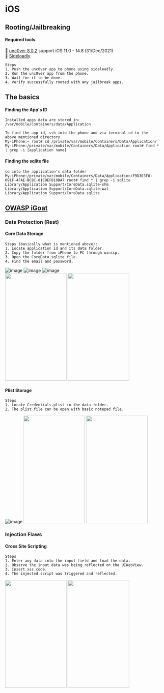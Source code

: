 # iOS

## Rooting/Jailbreaking
#### Required tools
:wrench: [unc0ver 8.0.2](https://unc0ver.dev/) support iOS 11.0 - 14.8 (31/Dec/2021) <br />
:wrench: [Sideloadly](https://sideloadly.io/)<br />
```
Steps
1. Push the unc0ver app to phone using sideloadly.
2. Run the unc0ver app from the phone.
3. Wait for it to be done. 
4. Verify successfully rooted with any jailbreak apps.
```

## The basics
#### Finding the App's ID 
```
Installed apps data are stored in:
/var/mobile/Containers/data/Application

To find the app id, ssh into the phone and via terminal cd to the above mentioned directory.
My-iPhone:~ root# cd /private/var/mobile/Containers/Data/Application/
My-iPhone:/private/var/mobile/Containers/Data/Application root# find * | grep -i [application name]
```

#### Finding the sqlite file
```
cd into the application's data folder
My-iPhone:/private/var/mobile/Containers/Data/Application/F9D3E3F0-691F-4FAE-BCBC-81C9EFB10BA7 root# find * | grep -i sqlite
Library/Application Support/CoreData.sqlite-shm
Library/Application Support/CoreData.sqlite-wal
Library/Application Support/CoreData.sqlite
```

## [OWASP iGoat](https://github.com/OWASP/igoat)
### Data Protection (Rest)
#### Core Data Storage
```
Steps (basically what is mentioned above):
1. Locate application id and its data folder.
2. Copy the folder from iPhone to PC through winscp.
3. Open the CoreData.sqlite file.
4. Find the email and password.
```
![image](https://user-images.githubusercontent.com/31241187/147802735-064afb58-b738-47ef-af07-4b398f81d654.png)
![image](https://user-images.githubusercontent.com/31241187/147802711-bea6b86b-6147-491c-8cdf-6fedab983b69.png)
![image](https://user-images.githubusercontent.com/31241187/147802693-d30b628b-2d40-4653-9782-3fb2ce005875.png) <br />
<img src="https://user-images.githubusercontent.com/31241187/147802913-0b32eee0-52f1-4efc-94d7-149cfa02981a.png" width="200" height="350" />
<img src="https://user-images.githubusercontent.com/31241187/147802942-b0186512-2a95-4a75-a04f-f203734d1c4b.png" width="200" height="350" />

#### Plist Storage
```
Steps
1. Locate Credentials.plist in the data folder.
2. The plist file can be open with basic notepad file.
```
![image](https://user-images.githubusercontent.com/31241187/147804826-43cc3040-2142-44df-86de-8d5a4f732c65.png)
<img src="https://user-images.githubusercontent.com/31241187/147804913-55a589c4-6ec7-470a-8fc5-0b9980196e17.png" width="200" height="350" />
<img src="https://user-images.githubusercontent.com/31241187/147804950-d34b683d-b2d9-48fd-a97c-924d2f06609f.png" width="200" height="350" />

### Injection Flaws
#### Cross Site Scripting
```
Steps
1. Enter any data into the input field and load the data.
2. Observe the input data was being reflected on the UIWebView.
3. Insert xss code.
4. The injected script was triggered and reflected.
```
<img src="https://user-images.githubusercontent.com/31241187/147807087-fdc2eba4-1d81-455e-bf4a-ecdc7d2e2543.png" width="200" height="350" /> <img src="https://user-images.githubusercontent.com/31241187/147807064-067921b7-b2cf-4321-8989-03be100cd5de.png" width="200" height="350" />
